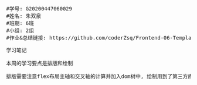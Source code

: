 <pre>
#学号: G20200447060029
#姓名: 朱双泉
#班期: 6班
#小组: 2组
#作业&总结链接: https://github.com/coderZsq/Frontend-06-Template/tree/main/Week%2010
</pre>


<pre>
学习笔记

本周的学习要点是排版和绘制

排版需要注意flex布局主轴和交叉轴的计算并加入dom树中, 绘制用到了第三方库进行绘制.

</pre>

